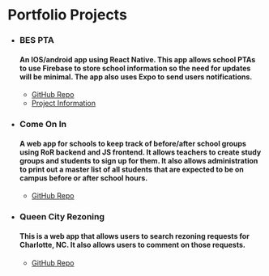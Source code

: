 <h1>Portfolio Projects</h1>


<ul>
  <li>
    <h3>BES PTA</h3>
    <h4>An IOS/android app using React Native. This app allows school PTAs to use Firebase to store school information so the need for updates will be minimal.  The app also uses Expo to send users notifications.</h4>
    <ul>
      <li class="mybuttons"><a class="mybuttons" href="https://github.com/efl7a/BESPTA">GitHub Repo</a></li>
      <li class="mybuttons"><a class="mybuttons" href="https://efl7a.github.io/BESPTA/">Project Information</a></li>
    </ul>
  </li>
  <li>
    <h3>Come On In</h3>
    <h4>A web app for schools to keep track of before/after school groups using RoR backend and JS frontend.  It allows teachers to create study groups and students to sign up for them.  It also allows administration to print out a master list of all students that are expected to be on campus before or after school hours.</h4>
    <ul>
      <li class="mybuttons"><a class="mybuttons" href="https://github.com/efl7a/come-on-in-with-js">GitHub Repo</a></li>
    </ul>
  </li>
  <li>
    <h3>Queen City Rezoning</h3>
    <h4>This is a web app that allows users to search rezoning requests for Charlotte, NC.  It also allows users to comment on those requests.</h4>
    <ul>
      <li class="mybuttons">
        <a class="mybuttons" href="https://github.com/efl7a/queen-city-rezoning">GitHub Repo</a>
      </li>
    </ul>
  </li>
</ul>
